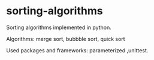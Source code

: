 # sorting-algorithms

Sorting algorithms implemented in python.

Algorithms: merge sort, bubbble sort, quick sort

Used packages and frameworks: parameterized ,unittest.  
